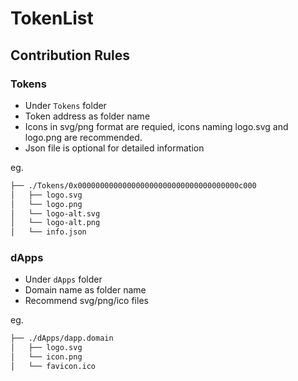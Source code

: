 # TokenList

## Contribution Rules

### Tokens

- Under `Tokens` folder
- Token address as folder name
- Icons in svg/png format are requied, icons naming logo.svg and logo.png are recommended.
- Json file is optional for detailed information

eg.

```sh
├── ./Tokens/0x000000000000000000000000000000000000c000
│   ├── logo.svg
│   └── logo.png
│   └── logo-alt.svg
│   └── logo-alt.png
│   └── info.json
```

### dApps

- Under `dApps` folder
- Domain name as folder name
- Recommend svg/png/ico files

eg.

```sh
├── ./dApps/dapp.domain
│   ├── logo.svg
│   └── icon.png
│   └── favicon.ico
```

